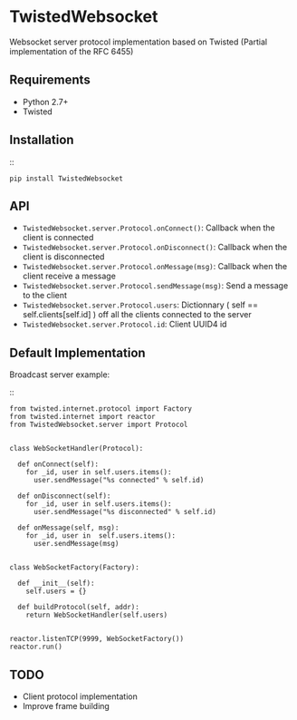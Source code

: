 TwistedWebsocket
================

Websocket server protocol implementation based on Twisted (Partial implementation of the RFC 6455)

Requirements
------------

-  Python 2.7+
-  Twisted

Installation
------------

::
    
    pip install TwistedWebsocket

API
---

-  ``TwistedWebsocket.server.Protocol.onConnect()``: Callback when the client is connected
-  ``TwistedWebsocket.server.Protocol.onDisconnect()``: Callback when the client is disconnected
-  ``TwistedWebsocket.server.Protocol.onMessage(msg)``: Callback when the client receive a message
-  ``TwistedWebsocket.server.Protocol.sendMessage(msg)``: Send a message to the client
-  ``TwistedWebsocket.server.Protocol.users``: Dictionnary ( self == self.clients[self.id] ) off all the clients connected to the server
-  ``TwistedWebsocket.server.Protocol.id``: Client UUID4 id

Default Implementation
----------------------

Broadcast server example:

::

    from twisted.internet.protocol import Factory
    from twisted.internet import reactor
    from TwistedWebsocket.server import Protocol


    class WebSocketHandler(Protocol):

      def onConnect(self):
        for _id, user in self.users.items():
          user.sendMessage("%s connected" % self.id)

      def onDisconnect(self):
        for _id, user in self.users.items():
          user.sendMessage("%s disconnected" % self.id)

      def onMessage(self, msg):
        for _id, user in  self.users.items():
          user.sendMessage(msg)


    class WebSocketFactory(Factory):
      
      def __init__(self):
        self.users = {}
      
      def buildProtocol(self, addr):
        return WebSocketHandler(self.users)


    reactor.listenTCP(9999, WebSocketFactory())
    reactor.run()


TODO
----

-  Client protocol implementation
-  Improve frame building
